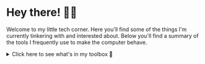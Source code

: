 # Hey there! 👋🏽

<div align="">
  <p>
 Welcome to my little tech corner. Here you'll find some of the things I'm currently tinkering with and interested about. Below you'll find a summary of the tools I frequently use to make the computer behave.
  </p>

  <details>
    <summary>Click here to see what's in my toolbox 🧰</summary>

  <h4> Front end developpement 🚀 </h4>
  <img src ="https://img.shields.io/static/v1?label=&message=Typescript&style=flat-square&logo=typescript&color=1D1F21&" />
  <img src ="https://img.shields.io/static/v1?label=&message=Javascript&style=flat-square&logo=javascript&color=1D1F21&" />
  <img src ="https://img.shields.io/static/v1?label=&message=Vue.JS&style=flat-square&logo=Vue.js&color=1D1F21&" />
  <img src ="https://img.shields.io/static/v1?label=&message=React&style=flat-square&logo=React&color=1D1F21&" />
  <img src ="https://img.shields.io/static/v1?label=&message=Tailwind&style=flat-square&logo=TailwindCSS&color=1D1F21&" />
  <img src ="https://img.shields.io/static/v1?label=&message=Sass&style=flat-square&logo=Sass&color=1D1F21&" />
  <img src ="https://img.shields.io/static/v1?label=&message=Html5&style=flat-square&logo=Html5&color=1D1F21&" />
  <img src ="https://img.shields.io/static/v1?label=&message=CSS3&style=flat-square&logo=CSS3&color=1D1F21&" />

  <h4>Back end developpement 💾</h4>

  <img src="https://img.shields.io/static/v1?label=&message=PostgreSQL&style=flat-square&logo=PostgreSQL&color=1D1F21&" />
  <img src="https://img.shields.io/static/v1?label=&message=MySQL&style=flat-square&logo=MySQL&color=1D1F21&" />
  <img src="https://img.shields.io/static/v1?label=&message=Redis&style=flat-square&logo=Redis&color=1D1F21&" />
  <img src="https://img.shields.io/static/v1?label=&message=Rust&style=flat-square&logo=Rust&color=1D1F21&" />
  <img src="https://img.shields.io/static/v1?label=&message=Ruby&style=flat-square&logo=Ruby&color=1D1F21&" />

  <img src="https://img.shields.io/static/v1?label=&message=Rails&style=flat-square&logo=rubyonrails&color=1D1F21&" />

  <h4>Mobile developpement 📱</h4>
  
  
  <img src="https://img.shields.io/static/v1?label=&message=React&style=flat-square&logo=React&color=1D1F21&" />
  
  <img src="https://img.shields.io/static/v1?label=&message=iOS&style=flat-square&logo=apple&color=1D1F21&" />

  <h4> Hosting 💻</h4>
  <img src="https://img.shields.io/static/v1?label=&message=Netlify&style=flat-square&logo=Netlify&color=1D1F21&" />
  <img src="https://img.shields.io/static/v1?label=&message=AWS&style=flat-square&logo=AmazonAWS&color=1D1F21&" />

  <h2>&#x1f4c8; GitHub Stats</h2>
    
  <a href="https://github.com/fmendez">
    <img align="center" src="https://github-readme-stats.vercel.app/api/top-langs/?username=fmendez&&hide=html,makefile,c%2B%2B,c,vcl,groff,dockerfile,shell,objective-c&title_color=ffffff&text_color=c9cacc&icon_color=2bbc8a&bg_color=1d1f21&count_private=true&langs_count=3" />
  </a>
  &nbsp;&nbsp;
  <a href="https://github.com/fmendez">
    <img align="center" src="https://github-readme-stats.vercel.app/api?username=fmendez&show_icons=true&line_height=27&count_private=true&title_color=ffffff&text_color=c9cacc&icon_color=2bbc8a&bg_color=1d1f21" />
  </a>
  <br/><br/>
  <img src="https://activity-graph.herokuapp.com/graph?username=fmendez&theme=xcode" />
  </details>
</div>
